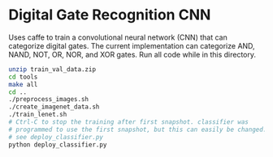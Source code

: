 Digital Gate Recognition CNN
============================
Uses caffe to train a convolutional neural network (CNN) that can categorize
digital gates. The current implementation can categorize AND, NAND, NOT, OR, 
NOR, and XOR  gates. Run all code while in this directory.

```sh
unzip train_val_data.zip
cd tools
make all
cd ..
./preprocess_images.sh
./create_imagenet_data.sh
./train_lenet.sh
# Ctrl-C to stop the training after first snapshot. classifier was
# programmed to use the first snapshot, but this can easily be changed.
# see deploy_classifier.py
python deploy_classifier.py
```